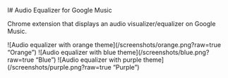 I# Audio Equalizer for Google Music

Chrome extension that displays an audio visualizer/equalizer on Google Music.

![Audio equalizer with orange theme](/screenshots/orange.png?raw=true “Orange”)
![Audio equalizer with blue theme](/screenshots/blue.png?raw=true “Blue”)
![Audio equalizer with purple theme](/screenshots/purple.png?raw=true “Purple”)